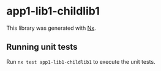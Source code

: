 # app1-lib1-childlib1

This library was generated with [Nx](https://nx.dev).

## Running unit tests

Run `nx test app1-lib1-childlib1` to execute the unit tests.
